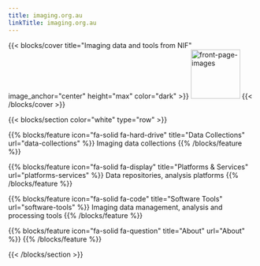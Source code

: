 ```yaml
---
title: imaging.org.au
linkTitle: imaging.org.au
---
```


{{< blocks/cover title="Imaging data and tools from NIF" image_anchor="center" height="max" color="dark" >}}
<img src = "front-page-images.png" style="height:100px;" alt="front-page-images" />
{{< /blocks/cover >}}

{{< blocks/section color="white" type="row" >}}

{{% blocks/feature icon="fa-solid fa-hard-drive" title="Data Collections" url="data-collections" %}}
Imaging data collections
{{% /blocks/feature %}}

{{% blocks/feature icon="fa-solid fa-display" title="Platforms & Services" url="platforms-services" %}}
Data repositories, analysis platforms
{{% /blocks/feature %}}

{{% blocks/feature icon="fa-solid fa-code" title="Software Tools" url="software-tools" %}}
Imaging data management, analysis and processing tools
{{% /blocks/feature %}}

{{% blocks/feature icon="fa-solid fa-question" title="About" url="About" %}}
{{% /blocks/feature %}}

{{< /blocks/section >}}

<!-- {{< blocks/lead color="dark" >}}
<p>This website is a repository for informatics output from the ANIF.
</p>
<p>The official website of the Australian National Imaging Facility is <a href="https://www.anif.org.au">www.anif.org.au</a>.</p>
{{< /blocks/lead >}}
 -->
<!--
{{< blocks/section color="primary" >}}
The NIF site for imaging data

The Australian National Imaging Facility (NIF) is a $130 million project that provides state-of-the-art imaging capability of animals, plants, and materials for the Australian research community. NIF’s grid of imaging facilities spreads across Australia, aiming to provide a range of leading-edge imaging instrumentation and expertise in the optimal use of imaging technology to the Australian research community.

Established in 2007, NIF is one of the four initiative projects implemented by the Australian Government, under the National Collaborative Research Infrastructure Strategy (NCRIS) Characterisation capabilities. Recently, NIF has further expanded by the Education Investment Fund (EIF), which supports world-leading, strategically-focused infrastructure investments that will transform Australian tertiary research and education.

The goal of the NIF is to provide state-of-the-art imaging of animals, plants and materials for the Australian research community. The NIF operates as an integrated grid of thirteen institutions, providing a range of leading-edge imaging instrumentation and advice and assistance in the optimal use of imaging to the research community.

Specifically, the NIF provides:

access to molecular imaging instrumentation, including a range of MRI and PET scanners;
development and validation of novel biomarkers/radioligands for in-vivo imaging using PET and MRI;
development and application of stable isotope-labelled analogues to new radio-ligands;
magnetic resonance spectroscopy, coil design and pulse sequence development;
application of these new technologies in large-scale trials in animal models of disease;
bio-mathematical modelling of tracer kinetic data and integration of the high-dimensional data in a dedicated neuroinformatics system;
the creation of databases of normative data, and a common platform of base data; and
links to existing national infrastructure for ultra-structural imaging and measurement technologies through the Australian Microscopy and Microanalysis Research Facility.
This website is a repository for larger projects that release data, the official website of the NIF is www.anif.org.au

Projects
AMBMC - The Australian Mouse Brain Mapping Consortium (AMBMC) aims to provide researchers with access to a national facility to characterise their mouse models of neurological disease. The AMBMC will use state-of-the-art imaging, computational anatomy and image analysis to enable multi-dimensional statistical comparisons of brain anatomy between the mouse model and background strain.
Human 7T - A collection of 7T human brain MRI models. These are built using a Minimum Deformation Averaging technique and have resolutions below 0.3mm isotropic. Multiple contrasts are included.
{{< /blocks/section >}}
-->
